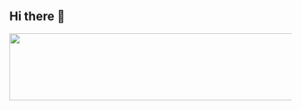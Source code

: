 ## Hi there 👋

    

<a href="https://github.com/devxb/gitanimals">
  <img
    src="https://render.gitanimals.org/lines/Soonogo?pet-id=659291169263858657"
    width="600"
    height="120"
  />
</a> 

   
  

<!--
**Soonogo/Soonogo** is a ✨ _special_ ✨ repository because its `README.md` (this file) appears on your GitHub profile.

Here are some ideas to get you started:

- 🔭 I’m currently working on ...
- 🌱 I’m currently learning ...
- 👯 I’m looking to collaborate on ...
- 🤔 I’m looking for help with ...
- 💬 Ask me about ...
- 📫 How to reach me: ...
- 😄 Pronouns: ...
- ⚡ Fun fact: ...
-->
